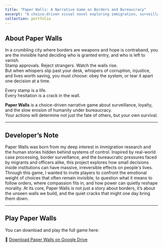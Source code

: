 ```yaml
---
title: "Paper Walls: A Narrative Game on Borders and Bureaucracy"
excerpt: "A choice-driven visual novel exploring immigration, surveillance, and moral ambiguity.<br/><img src='/images/paper_walls.png'>"
collection: portfolio
---
```


## About Paper Walls

In a crumbling city where borders are weapons and hope is contraband, you are the invisible hand deciding who is granted entry, and who is left to vanish.  
Stamp approvals. Reject strangers. Watch the walls rise.  
But when whispers slip past your desk, whispers of corruption, injustice, and lives worth saving, you must choose: obey the system, or tear it apart one decision at a time.

Every stamp is a life.  
Every hesitation is a crack in the wall.

**Paper Walls** is a choice-driven narrative game about surveillance, loyalty, and the slow erosion of humanity under bureaucracy.  
Your actions will determine not just the fate of others, but your own survival.

---

## Developer’s Note

Paper Walls was born from my deep interest in immigration research and the human stories hidden behind systems of control. Inspired by real-world case processing, border surveillance, and the bureaucratic pressures faced by migrants and officers alike, this project explores how small decisions inside institutions can have massive, irreversible effects on people's lives.  
Through this game, I wanted to invite players to confront the emotional weight of choices that often remain invisible, to question what it means to follow orders, where compassion fits in, and how power can quietly reshape morality. At its core, Paper Walls is not just a story about borders, it’s about the unseen walls we build, and the quiet cracks that might one day bring them down.

---

## Play Paper Walls

You can download and play the full game here:

🔗 [Download Paper Walls on Google Drive](https://drive.google.com/drive/folders/1f3khUvnTV87baWHhiEQ_Re1Wu-HOiEk3?usp=sharing)
